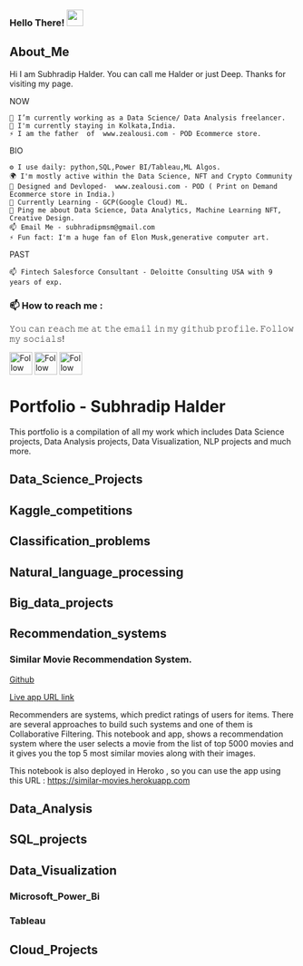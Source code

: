 
### Hello There!  <img src="https://github.com/sciencepal/sciencepal/blob/master/assets/Hi.gif" width="29px">

## About_Me

 Hi I am Subhradip Halder. You can call me Halder or just Deep.  Thanks for visiting my page. 

NOW

    🔭 I’m currently working as a Data Science/ Data Analysis freelancer.
    🏢 I'm currently staying in Kolkata,India.
    ⚡️ I am the father  of  www.zealousi.com - POD Ecommerce store.


BIO

    
    ⚙️ I use daily: python,SQL,Power BI/Tableau,ML Algos.
    🌍 I'm mostly active within the Data Science, NFT and Crypto Community
    💅 Designed and Devloped-  www.zealousi.com - POD ( Print on Demand Ecommerce store in India.)
    🌱 Currently Learning - GCP(Google Cloud) ML.
    💬 Ping me about Data Science, Data Analytics, Machine Learning NFT, Creative Design.
    📫 Email Me - subhradipmsm@gmail.com
    ⚡️ Fun fact: I'm a huge fan of Elon Musk,generative computer art.

PAST

    📫 Fintech Salesforce Consultant - Deloitte Consulting USA with 9 years of exp.
    
 
 ###  📫 How to reach me : 
 
𝚈𝚘𝚞 𝚌𝚊𝚗 𝚛𝚎𝚊𝚌𝚑 𝚖𝚎 𝚊𝚝 𝚝𝚑𝚎 𝚎𝚖𝚊𝚒𝚕 𝚒𝚗 𝚖𝚢 𝚐𝚒𝚝𝚑𝚞𝚋 𝚙𝚛𝚘𝚏𝚒𝚕𝚎. 𝙵𝚘𝚕𝚕𝚘𝚠 𝚖𝚢 𝚜𝚘𝚌𝚒𝚊𝚕𝚜!

[<img src="https://raw.githubusercontent.com/Raymo111/Raymo111/master/socials/linkedin.png" height="40em" align="center" alt="Follow Me on LinkedIn" title="Follow Halder on LinkedIn"/>](https://www.linkedin.com/in/deephalder/)
[<img src="https://raw.githubusercontent.com/Raymo111/Raymo111/master/socials/twitter.svg" height="40em" align="center" alt="Follow Me on Twitter" title="Follow Halder on Twitter"/>](https://www.twitter.com/Halder_Subh)
[<img src="https://raw.githubusercontent.com/Raymo111/Raymo111/master/socials/instagram.svg" height="40em" align="center" alt="Follow Me on Instagram" title="Follow Halder on Instagram"/>](https://www.instagram.com/walkwithhal/)

# Portfolio -  Subhradip Halder

This portfolio is a compilation of  all my work  which includes Data Science projects, Data Analysis projects, Data Visualization, NLP projects and much more. 

## Data_Science_Projects

## Kaggle_competitions

## Classification_problems

## Natural_language_processing

## Big_data_projects

## Recommendation_systems

### Similar Movie Recommendation System.

[Github](https://github.com/deephalder/Personal-Code/blob/main/Kaggle/Movie_recommended_system/movie-recommendation-system-content-based-easy.ipynb) 

[Live app URL link ](https://similar-movies.herokuapp.com)

Recommenders are systems, which predict ratings of users for items. There are several approaches to build such systems and one of them is Collaborative Filtering. 
This notebook and app, shows a recommendation system where the user selects a movie from the list of top 5000 movies and it gives you the top 5 most similar movies along with their images.

This notebook is also deployed in Heroko , so you can use the app using this URL : https://similar-movies.herokuapp.com

## Data_Analysis

## SQL_projects

## Data_Visualization

### Microsoft_Power_Bi

### Tableau

## Cloud_Projects
